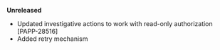 **Unreleased**
* Updated investigative actions to work with read-only authorization [PAPP-28516]
* Added retry mechanism